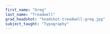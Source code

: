 ```yaml
---
first_name: "Greg"
last_name: "Treadwell"
grad_headshot: "headshot-treadwell-greg.jpg"
subject_taught: "Typography"
---
```

